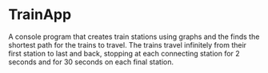 # TrainApp
A console program that creates train stations using graphs and the finds the shortest path for the trains to travel.
The trains travel infinitely from their first station to last and back, stopping at each connecting station for 2 seconds and for 30 seconds on each final station.
